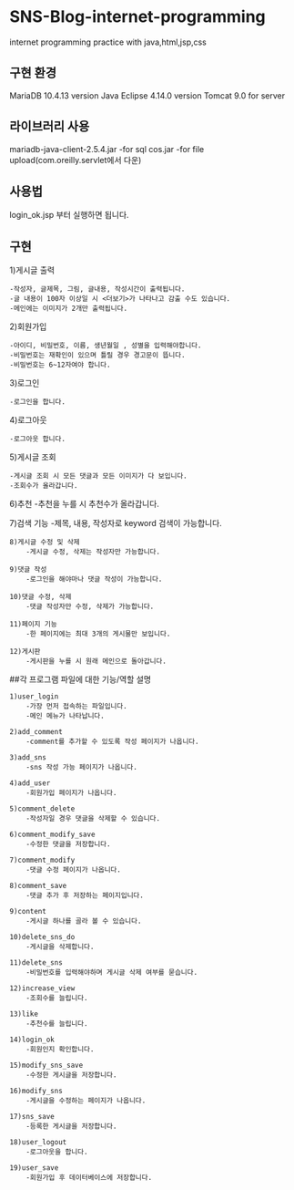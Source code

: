 # SNS-Blog-internet-programming
internet programming practice with java,html,jsp,css

## 구현 환경
MariaDB 10.4.13 version
Java Eclipse 4.14.0 version
Tomcat 9.0 for server


## 라이브러리 사용
mariadb-java-client-2.5.4.jar
  -for sql
cos.jar
  -for file upload(com.oreilly.servlet에서 다운)
  

## 사용법
login_ok.jsp 부터 실행하면 됩니다.

## 구현
1)게시글 출력

	-작성자, 글제목, 그림, 글내용, 작성시간이 출력됩니다.
	-글 내용이 100자 이상일 시 <더보기>가 나타나고 감출 수도 있습니다.
	-메인에는 이미지가 2개만 출력됩니다.

2)회원가입

	-아이디, 비밀번호, 이름, 생년월일 , 성별을 입력해야합니다.
	-비밀번호는 재확인이 있으며 틀릴 경우 경고문이 뜹니다.
	-비밀번호는 6~12자여야 합니다.
	
3)로그인

	-로그인을 합니다.
	
4)로그아웃

	-로그아웃 합니다.
	
5)게시글 조회

	-게시글 조회 시 모든 댓글과 모든 이미지가 다 보입니다.
	-조회수가 올라갑니다.

6)추천
	-추천을 누를 시 추천수가 올라갑니다.
	
7)검색 기능
		-제목, 내용, 작성자로 keyword 검색이 가능합니다.
		
	8)게시글 수정 및 삭제
		-게시글 수정, 삭제는 작성자만 가능합니다.
	
	9)댓글 작성
		-로그인을 해야마나 댓글 작성이 가능합니다.

	10)댓글 수정, 삭제
		-댓글 작성자만 수정, 삭제가 가능합니다.

	11)페이지 기능
		-한 페이지에는 최대 3개의 게시물만 보입니다.

	12)게시판
		-게시판을 누를 시 원래 메인으로 돌아갑니다.
    
##각 프로그램 파일에 대한 기능/역할 설명
	
	1)user_login
		-가장 먼저 접속하는 파일입니다.
		-메인 메뉴가 나타납니다.
	
	2)add_comment
		-comment를 추가할 수 있도록 작성 페이지가 나옵니다.

	3)add_sns
		-sns 작성 가능 페이지가 나옵니다.
	
	4)add_user
		-회원가입 페이지가 나옵니다.
	
	5)comment_delete
		-작성자일 경우 댓글을 삭제할 수 있습니다.

	6)comment_modify_save
		-수정한 댓글을 저장합니다.

	7)comment_modify
		-댓글 수정 페이지가 나옵니다.

	8)comment_save
		-댓글 추가 후 저장하는 페이지입니다.

	9)content
		-게시글 하나를 골라 볼 수 있습니다.

	10)delete_sns_do
		-게시글을 삭제합니다.
	
	11)delete_sns
		-비밀번호를 입력해야하며 게시글 삭제 여부를 묻습니다.

	12)increase_view
		-조회수를 늘립니다.
	
	13)like
		-추천수를 늘립니다.

	14)login_ok
		-회원인지 확인합니다.

	15)modify_sns_save
		-수정한 게시글을 저장합니다.

	16)modify_sns
		-게시글을 수정하는 페이지가 나옵니다.
    
	17)sns_save
		-등록한 게시글을 저장합니다.
	
	18)user_logout
		-로그아웃을 합니다.
	
	19)user_save
		-회원가입 후 데이터베이스에 저장합니다.
